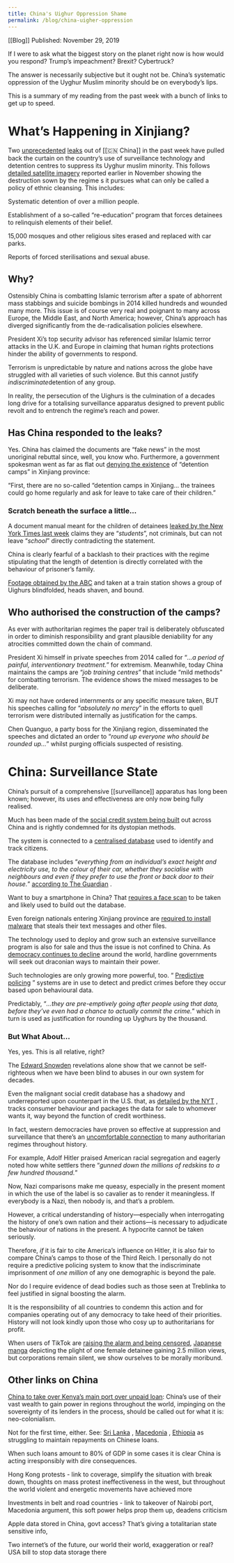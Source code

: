 ```yaml
---
title: China's Uighur Oppression Shame
permalink: /blog/china-uigher-oppression
---
```

[[Blog]] Published: November 29, 2019


If I were to ask what the biggest story on the planet right now is how would you respond? Trump’s impeachment? Brexit? Cybertruck?

The answer is necessarily subjective but it ought not be. China’s systematic oppression of the Uyghur Muslim minority should be on everybody’s lips.

This is a summary of my reading from the past week with a bunch of links to get up to speed.

# What’s Happening in Xinjiang?

Two [unprecedented](https://www.nytimes.com/interactive/2019/11/16/world/asia/china-xinjiang-documents.html) [leaks](https://www.icij.org/investigations/china-cables/exposed-chinas-operating-manuals-for-mass-internment-and-arrest-by-algorithm/) out of [[🇨🇳 China]] in the past week have pulled back the curtain on the country’s use of surveillance technology and detention centres to suppress its Uyghur muslim minority. This follows  [detailed satellite imagery](https://www.washingtonpost.com/opinions/2019/11/03/china-every-day-is-kristallnacht/?arc404=true)  reported earlier in November showing the destruction sown by the regime s it pursues what can only be called a policy of ethnic cleansing. This includes:

Systematic detention of over a million people.

Establishment of a so-called “re-education” program that forces detainees to relinquish elements of their belief.

15,000 mosques and other religious sites erased and replaced with car parks.

Reports of forced sterilisations and sexual abuse.

## Why?

Ostensibly China is combatting Islamic terrorism after a spate of abhorrent mass stabbings and suicide bombings in 2014 killed hundreds and wounded many more. This issue is of course very real and poignant to many across Europe, the Middle East, and North America; however, China’s approach has diverged significantly from the de-radicalisation policies elsewhere.

President Xi’s top security advisor has referenced similar Islamic terror attacks in the U.K. and Europe in claiming that human rights protections hinder the ability of governments to respond.

Terrorism is unpredictable by nature and nations across the globe have struggled with all varieties of such violence. But this cannot justify *indiscriminate*detention of any group.

In reality, the persecution of the Uighurs is the culmination of a decades long drive for a totalising surveillance apparatus designed to prevent public revolt and to entrench the regime’s reach and power.

## Has China responded to the leaks?

Yes. China has claimed the documents are “fake news” in the most unoriginal rebuttal since, well, you know who. Furthermore, a government spokesman went as far as flat out  [denying the existence](https://www.icij.org/investigations/china-cables/exposed-chinas-operating-manuals-for-mass-internment-and-arrest-by-algorithm/)  of “detention camps” in Xinjiang province:

“First, there are no so-called “detention camps in Xinjiang… the trainees could go home regularly and ask for leave to take care of their children.”

### Scratch beneath the surface a little…

A document manual meant for the children of detainees  [leaked by the New York Times last week](https://www.nytimes.com/interactive/2019/11/16/world/asia/china-xinjiang-documents.html)  claims they are “*students*”, not criminals, but can not leave “*school*” directly contradicting the statement.

China is clearly fearful of a backlash to their practices with the regime stipulating that the length of detention is directly correlated with the behaviour of prisoner’s family.

[Footage obtained by the ABC](https://www.abc.net.au/news/2019-09-23/video-uyghurs-shaved-blindfolded-xinjiang-train-station-china/11537628)  and taken at a train station shows a group of Uighurs blindfolded, heads shaven, and bound.

## Who authorised the construction of the camps?

As ever with authoritarian regimes the paper trail is deliberately obfuscated in order to diminish responsibility and grant plausible deniability for any atrocities committed down the chain of command.

President Xi himself in private speeches from 2014 called for “*…a period of painful, interventionary treatment.*” for extremism. Meanwhile, today China maintains the camps are “*job training centres*” that include “mild methods” for combatting terrorism. The evidence shows the mixed messages to be deliberate.

Xi may not have ordered internments or any specific measure taken, BUT his speeches calling for “*absolutely no mercy*” in the efforts to quell terrorism were distributed internally as justification for the camps.

Chen Quanguo, a party boss for the Xinjiang region, disseminated the speeches and dictated an order to “*round up everyone who should be rounded up…*” whilst purging officials suspected of resisting.

# China: Surveillance State

China’s pursuit of a comprehensive [[surveillance]] apparatus has long been known; however, its uses and effectiveness are only now being fully realised.

Much has been made of the  [social credit system being built](https://www.wsj.com/articles/chinas-new-tool-for-social-control-a-credit-rating-for-everything-1480351590)  out across China and is rightly condemned for its dystopian methods.

The system is connected to a  [centralised database](https://www.scmp.com/news/china/society/article/2115094/china-build-giant-facial-recognition-database-identify-any)  used to identify and track citizens.

The database includes “*everything from an individual’s exact height and electricity use, to the colour of their car, whether they socialise with neighbours and even if they prefer to use the front or back door to their house.*”  [according to The Guardian](https://www.theguardian.com/world/2019/nov/24/china-cables-revealed-power-and-reach-of-chinas-surveillance-dragnet) .

Want to buy a smartphone in China? That  [requires a face scan](https://venturebeat.com/2019/10/11/ai-weekly-in-china-you-can-no-longer-buy-a-smartphone-without-a-face-scan/)  to be taken and likely used to build out the database.

Even foreign nationals entering Xinjiang province are  [required to install malware](https://www.vice.com/en_us/article/7xgame/at-chinese-border-tourists-forced-to-install-a-text-stealing-piece-of-malware)  that steals their text messages and other files.

The technology used to deploy and grow such an extensive surveillance program is also for sale and thus the issue is not confined to China. As  [democracy continues to decline](https://www.cfr.org/news-releases/global-report-decline-democracy)  around the world, hardline governments will seek out draconian ways to maintain their power.

Such technologies are only growing more powerful, too. “ [Predictive policing](https://www.theguardian.com/world/2019/nov/24/china-cables-revealed-power-and-reach-of-chinas-surveillance-dragnet) ” systems are in use to detect and predict crimes before they occur based upon behavioural data.

Predictably, “*…they are pre-emptively going after people using that data, before they’ve even had a chance to actually commit the crime.*” which in turn is used as justification for rounding up Uyghurs by the thousand.

### But What About…

Yes, yes. This is all relative, right?

The [Edward Snowden](https://www.theguardian.com/us-news/ng-interactive/2019/sep/13/edward-snowden-interview-whistleblowing-russia-ai-permanent-record)  revelations alone show that we cannot be self-righteous when we have been blind to abuses in our own system for decades.

Even the malignant social credit database has a shadowy and underreported upon counterpart in the U.S. that, as  [detailed by the NYT](https://www.nytimes.com/2019/11/04/business/secret-consumer-score-access.html?smid=nytcore-ios-share) , tracks consumer behaviour and packages the data for sale to whomever wants it, way beyond the function of credit worthiness.

In fact, western democracies have proven so effective at suppression and surveillance that there’s an  [uncomfortable connection](https://www.newyorker.com/magazine/2018/04/30/how-american-racism-influenced-hitler)  to many authoritarian regimes throughout history.

For example, Adolf Hitler praised American racial segregation and eagerly noted how white settlers there “*gunned down the millions of redskins to a few hundred thousand.*”

Now, Nazi comparisons make me queasy, especially in the present moment in which the use of the label is so cavalier as to render it meaningless. If everybody is a Nazi, then nobody is, and that’s a problem.

However, a critical understanding of history—especially when interrogating the history of one’s own nation and their actions—is necessary to adjudicate the behaviour of nations in the present. A hypocrite cannot be taken seriously.

Therefore, *if* it is fair to cite America’s influence on Hitler, it is also fair to compare China’s camps to those of the Third Reich. I personally do not require a predictive policing system to know that the indiscriminate imprisonment of *one million* of any one demographic is beyond the pale.

Nor do I require evidence of dead bodies such as those seen at Treblinka to feel justified in signal boosting the alarm.

It is the responsibility of all countries to condemn this action and for companies operating out of any democracy to take heed of their priorities. History will not look kindly upon those who cosy up to authoritarians for profit.

When users of TikTok are [raising the alarm and being censored](https://www.theguardian.com/technology/2019/nov/27/tiktok-makeup-tutorial-conceals-call-to-action-on-chinas-treatment-of-uighurs), [Japanese manga](https://togetter.com/li/1398032) depicting the plight of one female detainee gaining 2.5 million views, but corporations remain silent, we show ourselves to be morally moribund.

## Other links on China

[China to take over Kenya’s main port over unpaid loan](https://www.africanstand.com/business/china-to-take-over-kenyas-main-port-over-unpaid-huge-chinese-loan/): China’s use of their vast wealth to gain power in regions throughout the world, impinging on the sovereignty of its lenders in the process, should be called out for what it is: neo-colonialism.

Not for the first time, either. See:  [Sri Lanka](https://www.africanstand.com/news/world/asia/just-like-zambia-sri-lanka-also-handed-over-its-port-to-china-to-pay-off-debt/) ,  [Macedonia](https://www.reuters.com/article/us-china-silkroad-europe-montenegro-insi/chinese-highway-to-nowhere-haunts-montenegro-idUSKBN1K60QX) ,  [Ethiopia](https://qz.com/africa/1634659/ethiopia-kenya-struggle-with-chinese-debt-over-sgr-railways/)  as struggling to maintain repayments on Chinese loans.

When such loans amount to 80% of GDP in some cases it is clear China is acting irresponsibly with dire consequences.

Hong Kong protests - link to coverage, simplify the situation with break down, thoughts on mass protest ineffectiveness in the west, but throughout the world violent and energetic movements have achieved more

Investments in belt and road countries - link to takeover of Nairobi port, Macedonia argument, this soft power helps prop them up, deadens criticism

Apple data stored in China, govt access? That’s giving a totalitarian state sensitive info,

Two internet’s of the future, our world their world, exaggeration or real? USA bill to stop data storage there
